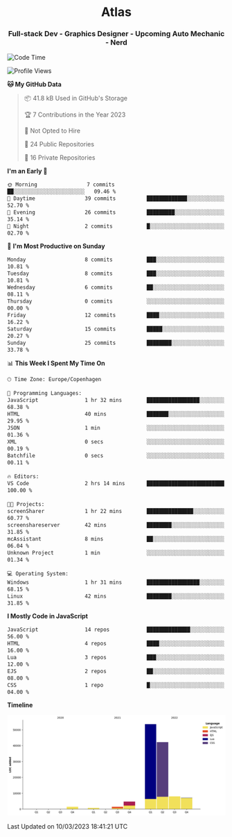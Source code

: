 <h1 align="center">Atlas</h1>
<h3 align="center">Full-stack Dev - Graphics Designer - Upcoming Auto Mechanic - Nerd</h3>

<!--START_SECTION:waka-->
![Code Time](http://img.shields.io/badge/Code%20Time-867%20hrs%2012%20mins-blue)

![Profile Views](http://img.shields.io/badge/Profile%20Views-0-blue)

**🐱 My GitHub Data** 

> 📦 41.8 kB Used in GitHub's Storage 
 > 
> 🏆 7 Contributions in the Year 2023
 > 
> 🚫 Not Opted to Hire
 > 
> 📜 24 Public Repositories 
 > 
> 🔑 16 Private Repositories 
 > 
**I'm an Early 🐤** 

```text
🌞 Morning                7 commits           ██░░░░░░░░░░░░░░░░░░░░░░░   09.46 % 
🌆 Daytime                39 commits          █████████████░░░░░░░░░░░░   52.70 % 
🌃 Evening                26 commits          █████████░░░░░░░░░░░░░░░░   35.14 % 
🌙 Night                  2 commits           █░░░░░░░░░░░░░░░░░░░░░░░░   02.70 % 
```
📅 **I'm Most Productive on Sunday** 

```text
Monday                   8 commits           ███░░░░░░░░░░░░░░░░░░░░░░   10.81 % 
Tuesday                  8 commits           ███░░░░░░░░░░░░░░░░░░░░░░   10.81 % 
Wednesday                6 commits           ██░░░░░░░░░░░░░░░░░░░░░░░   08.11 % 
Thursday                 0 commits           ░░░░░░░░░░░░░░░░░░░░░░░░░   00.00 % 
Friday                   12 commits          ████░░░░░░░░░░░░░░░░░░░░░   16.22 % 
Saturday                 15 commits          █████░░░░░░░░░░░░░░░░░░░░   20.27 % 
Sunday                   25 commits          ████████░░░░░░░░░░░░░░░░░   33.78 % 
```


📊 **This Week I Spent My Time On** 

```text
🕑︎ Time Zone: Europe/Copenhagen

💬 Programming Languages: 
JavaScript               1 hr 32 mins        █████████████████░░░░░░░░   68.38 % 
HTML                     40 mins             ███████░░░░░░░░░░░░░░░░░░   29.95 % 
JSON                     1 min               ░░░░░░░░░░░░░░░░░░░░░░░░░   01.36 % 
XML                      0 secs              ░░░░░░░░░░░░░░░░░░░░░░░░░   00.19 % 
Batchfile                0 secs              ░░░░░░░░░░░░░░░░░░░░░░░░░   00.11 % 

🔥 Editors: 
VS Code                  2 hrs 14 mins       █████████████████████████   100.00 % 

🐱‍💻 Projects: 
screenSharer             1 hr 22 mins        ███████████████░░░░░░░░░░   60.77 % 
screenshareserver        42 mins             ████████░░░░░░░░░░░░░░░░░   31.85 % 
mcAssistant              8 mins              ██░░░░░░░░░░░░░░░░░░░░░░░   06.04 % 
Unknown Project          1 min               ░░░░░░░░░░░░░░░░░░░░░░░░░   01.34 % 

💻 Operating System: 
Windows                  1 hr 31 mins        █████████████████░░░░░░░░   68.15 % 
Linux                    42 mins             ████████░░░░░░░░░░░░░░░░░   31.85 % 
```

**I Mostly Code in JavaScript** 

```text
JavaScript               14 repos            ██████████████░░░░░░░░░░░   56.00 % 
HTML                     4 repos             ████░░░░░░░░░░░░░░░░░░░░░   16.00 % 
Lua                      3 repos             ███░░░░░░░░░░░░░░░░░░░░░░   12.00 % 
EJS                      2 repos             ██░░░░░░░░░░░░░░░░░░░░░░░   08.00 % 
CSS                      1 repo              █░░░░░░░░░░░░░░░░░░░░░░░░   04.00 % 
```



**Timeline**

![Lines of Code chart](https://raw.githubusercontent.com/Atlas7005/Atlas7005/master/assets/bar_graph.png)


 Last Updated on 10/03/2023 18:41:21 UTC
<!--END_SECTION:waka-->
